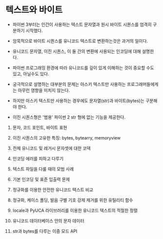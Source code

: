 # 텍스트와 바이트

* 파이썬 3부터는 인간이 사용하는 텍스트 문자열과 원시 바이트 시퀀스를 엄격히 구분하기 시작했다.

* 암묵적으로 바이트 시퀀스를 유니코드 텍스트로 변환하는것은 과거의 일이다.

* 유니코드 문자열, 이진 시퀀스, 이 둘 간의 변환에 사용되는 인코딩에 대해 설명한다.

* 파이썬 프로그래밍 환경에 따라 유니코드를 깊이 있게 이해하는 것이 중요할 수도 있고, 아닐수도 있다.

* 궁극적으로 설명하는 대부분의 문제는 아스키 텍스트만 사용하는 프로그래머들에게는 아무런 영향을 미치지 않는다.

* 하지만 아스키 텍스트만 사용하는 경우에도 문자열(str)과 바이트(bytes)는 구분해야 한다.

* 이진 시퀀스형은 '범용' 파이썬 2 str 형에 없는 기능을 제공한다.

1. 문자, 코드 포인트, 바이트 표현

2. 이진 시퀀스의 고유한 특징: bytes, bytearry, memoryview

3. 전체 유니코드 및 레거시 문자셋에 대한 코덱

4. 인코딩 에러를 피하고 다루기

5. 텍스트 파일을 다룰 때의 모범 사례

6. 기본 인코딩 및 표준 입출력 문제

7. 정규화를 이용한 안전한 유니코드 텍스트 비교

8. 정규화, 케이스 폴딩, 발음 구별 기호 강제 제거를 위한 유틸리티 함수

9. locale과 PyUCA 라이브러리를 이용한 유니코드 텍스트의 적절한 정렬

10. 유니코드 데이터베이스 안의 문자 데이터

11. str과 bytes를 다루는 이중 모드 API
